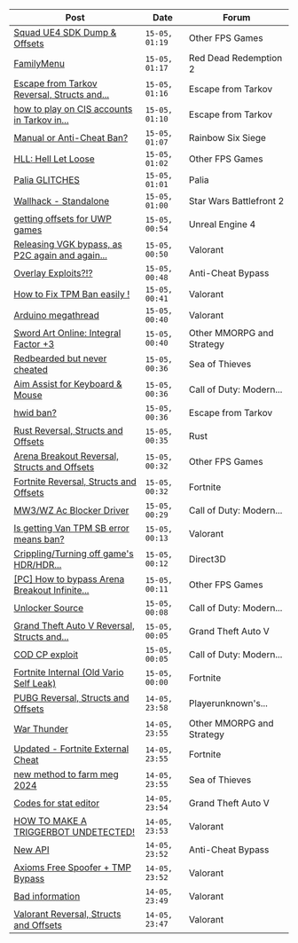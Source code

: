 |Post|Date|Forum|
|----|----|-----|
|[Squad UE4 SDK Dump & Offsets](https://www.unknowncheats.me/forum/other-fps-games/623655-squad-ue4-sdk-dump-offsets.html)|`15-05, 01:19`|Other FPS Games|
|[FamilyMenu](https://www.unknowncheats.me/forum/red-dead-redemption-2-a/631659-familymenu.html)|`15-05, 01:17`|Red Dead Redemption 2|
|[Escape from Tarkov Reversal, Structs and...](https://www.unknowncheats.me/forum/escape-from-tarkov/226519-escape-tarkov-reversal-structs-offsets.html)|`15-05, 01:16`|Escape from Tarkov|
|[how to play on CIS accounts in Tarkov in...](https://www.unknowncheats.me/forum/escape-from-tarkov/633458-play-cis-accounts-tarkov-america.html)|`15-05, 01:10`|Escape from Tarkov|
|[Manual or Anti-Cheat Ban?](https://www.unknowncheats.me/forum/rainbow-six-siege/637132-manual-anti-cheat-ban.html)|`15-05, 01:07`|Rainbow Six Siege|
|[HLL: Hell Let Loose](https://www.unknowncheats.me/forum/other-fps-games/340677-hll-hell-loose.html)|`15-05, 01:02`|Other FPS Games|
|[Palia GLITCHES](https://www.unknowncheats.me/forum/palia/629374-palia-glitches.html)|`15-05, 01:01`|Palia|
|[Wallhack - Standalone](https://www.unknowncheats.me/forum/star-wars-battlefront-2-a/636585-wallhack-standalone.html)|`15-05, 01:00`|Star Wars Battlefront 2|
|[getting offsets for UWP games](https://www.unknowncheats.me/forum/unreal-engine-4-a/637273-getting-offsets-uwp-games.html)|`15-05, 00:54`|Unreal Engine 4|
|[Releasing VGK bypass, as P2C again and again...](https://www.unknowncheats.me/forum/valorant/635930-releasing-vgk-bypass-p2c-selling-free-public.html)|`15-05, 00:50`|Valorant|
|[Overlay Exploits?!?](https://www.unknowncheats.me/forum/anti-cheat-bypass/620725-overlay-exploits.html)|`15-05, 00:48`|Anti-Cheat Bypass|
|[How to Fix TPM Ban easily !](https://www.unknowncheats.me/forum/valorant/626786-fix-tpm-ban-easily.html)|`15-05, 00:41`|Valorant|
|[Arduino megathread](https://www.unknowncheats.me/forum/valorant/635338-arduino-megathread.html)|`15-05, 00:40`|Valorant|
|[Sword Art Online: Integral Factor +3](https://www.unknowncheats.me/forum/other-mmorpg-and-strategy/636191-sword-art-online-integral-factor-3-a.html)|`15-05, 00:40`|Other MMORPG and Strategy|
|[Redbearded but never cheated](https://www.unknowncheats.me/forum/sea-of-thieves/635184-redbearded-cheated.html)|`15-05, 00:36`|Sea of Thieves|
|[Aim Assist for Keyboard & Mouse](https://www.unknowncheats.me/forum/call-of-duty-modern-warfare-iii/635352-aim-assist-keyboard-mouse.html)|`15-05, 00:36`|Call of Duty: Modern...|
|[hwid ban?](https://www.unknowncheats.me/forum/escape-from-tarkov/635321-hwid-ban.html)|`15-05, 00:36`|Escape from Tarkov|
|[Rust Reversal, Structs and Offsets](https://www.unknowncheats.me/forum/rust/164256-rust-reversal-structs-offsets.html)|`15-05, 00:35`|Rust|
|[Arena Breakout Reversal, Structs and Offsets](https://www.unknowncheats.me/forum/other-fps-games/636170-arena-breakout-reversal-structs-offsets.html)|`15-05, 00:32`|Other FPS Games|
|[Fortnite Reversal, Structs and Offsets](https://www.unknowncheats.me/forum/fortnite/235061-fortnite-reversal-structs-offsets.html)|`15-05, 00:32`|Fortnite|
|[MW3/WZ Ac Blocker Driver](https://www.unknowncheats.me/forum/call-of-duty-modern-warfare-iii/636913-mw3-wz-ac-blocker-driver.html)|`15-05, 00:29`|Call of Duty: Modern...|
|[Is getting Van TPM SB error means ban?](https://www.unknowncheats.me/forum/valorant/636594-getting-van-tpm-sb-error-means-ban.html)|`15-05, 00:13`|Valorant|
|[Crippling/Turning off game's HDR/HDR...](https://www.unknowncheats.me/forum/direct3d/637265-crippling-games-hdr-hdr-detection.html)|`15-05, 00:12`|Direct3D|
|[\[PC\] How to bypass Arena Breakout Infinite...](https://www.unknowncheats.me/forum/other-fps-games/636527-pc-bypass-arena-breakout-infinite-hardware-requirement-play-gpu.html)|`15-05, 00:11`|Other FPS Games|
|[Unlocker Source](https://www.unknowncheats.me/forum/call-of-duty-modern-warfare-iii/627181-unlocker-source.html)|`15-05, 00:08`|Call of Duty: Modern...|
|[Grand Theft Auto V Reversal, Structs and...](https://www.unknowncheats.me/forum/grand-theft-auto-v/144028-grand-theft-auto-reversal-structs-offsets.html)|`15-05, 00:05`|Grand Theft Auto V|
|[COD CP exploit](https://www.unknowncheats.me/forum/call-of-duty-modern-warfare-iii/616611-cod-cp-exploit.html)|`15-05, 00:05`|Call of Duty: Modern...|
|[Fortnite Internal (Old Vario Self Leak)](https://www.unknowncheats.me/forum/fortnite/636223-fortnite-internal-vario-self-leak.html)|`15-05, 00:00`|Fortnite|
|[PUBG Reversal, Structs and Offsets](https://www.unknowncheats.me/forum/playerunknown-s-battlegrounds/214976-pubg-reversal-structs-offsets.html)|`14-05, 23:58`|Playerunknown's...|
|[War Thunder](https://www.unknowncheats.me/forum/other-mmorpg-and-strategy/85949-war-thunder.html)|`14-05, 23:55`|Other MMORPG and Strategy|
|[Updated - Fortnite External Cheat](https://www.unknowncheats.me/forum/fortnite/629107-updated-fortnite-external-cheat.html)|`14-05, 23:55`|Fortnite|
|[new method to farm meg 2024](https://www.unknowncheats.me/forum/sea-of-thieves/636133-method-farm-meg-2024-a.html)|`14-05, 23:55`|Sea of Thieves|
|[Codes for stat editor](https://www.unknowncheats.me/forum/grand-theft-auto-v/637007-codes-stat-editor.html)|`14-05, 23:54`|Grand Theft Auto V|
|[HOW TO MAKE A TRIGGERBOT UNDETECTED!](https://www.unknowncheats.me/forum/valorant/636860-triggerbot-undetected.html)|`14-05, 23:53`|Valorant|
|[New API](https://www.unknowncheats.me/forum/anti-cheat-bypass/637247-api.html)|`14-05, 23:52`|Anti-Cheat Bypass|
|[Axioms Free Spoofer + TMP Bypass](https://www.unknowncheats.me/forum/valorant/637232-axioms-free-spoofer-tmp-bypass.html)|`14-05, 23:52`|Valorant|
|[Bad information](https://www.unknowncheats.me/forum/valorant/637175-bad-information.html)|`14-05, 23:49`|Valorant|
|[Valorant Reversal, Structs and Offsets](https://www.unknowncheats.me/forum/valorant/385792-valorant-reversal-structs-offsets.html)|`14-05, 23:47`|Valorant|

